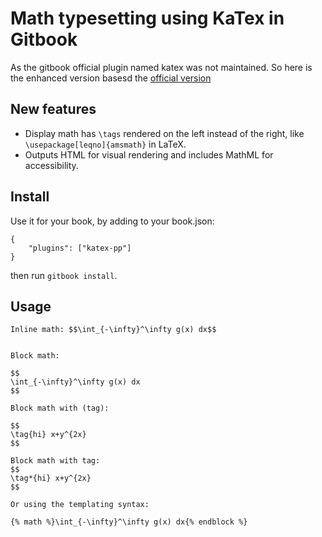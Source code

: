 Math typesetting using KaTex in Gitbook
==============

As the gitbook official plugin named katex was not maintained. So here is the enhanced version basesd the [official version](https://github.com/GitbookIO/plugin-katex)

## New features
- Display math has `\tags` rendered on the left instead of the right, like `\usepackage[leqno]{amsmath}` in LaTeX. 
- Outputs HTML for visual rendering and includes MathML for accessibility.

## Install

Use it for your book, by adding to your book.json:

```
{
    "plugins": ["katex-pp"]
}
```

then run `gitbook install`.

## Usage

```
Inline math: $$\int_{-\infty}^\infty g(x) dx$$


Block math:

$$
\int_{-\infty}^\infty g(x) dx
$$

Block math with (tag):

$$
\tag{hi} x+y^{2x}
$$

Block math with tag:
$$
\tag*{hi} x+y^{2x}
$$

Or using the templating syntax:

{% math %}\int_{-\infty}^\infty g(x) dx{% endblock %}
```




